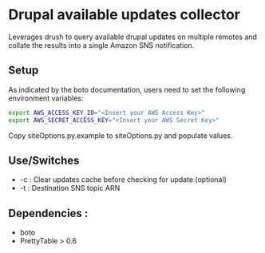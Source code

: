 # Drupal available updates collector
Leverages drush to query available drupal updates on multiple remotes and collate the results into a single Amazon SNS notification.

## Setup
As indicated by the boto documentation, users need to set the following environment variables:

```bash
export AWS_ACCESS_KEY_ID="<Insert your AWS Access Key>"
export AWS_SECRET_ACCESS_KEY="<Insert your AWS Secret Key>"
```

Copy siteOptions.py.example to siteOptions.py and populate values.

## Use/Switches
- -c : Clear updates cache before checking for update (optional)
- -t : Destination SNS topic ARN

## Dependencies :
+   boto
+   PrettyTable > 0.6
